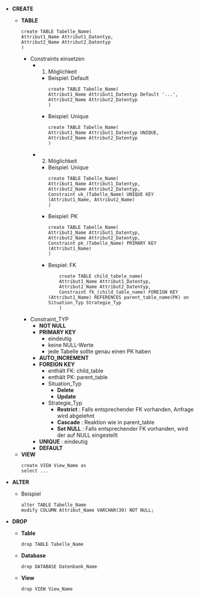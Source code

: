 - **CREATE** 
	- **TABLE** 
		```mysql
		create TABLE Tabelle_Name(
		Attribut1_Name Attribut1_Datentyp,
		Attribut2_Name Attribut2_Datentyp
		)
		```
		- Constraints einsetzen 
			- 1. Möglichkeit 
				- Beispiel: Default
					```mysql
					create TABLE Tabelle_Name(
					Attribut1_Name Attribut1_Datentyp Default '...',
					Attribut2_Name Attribut2_Datentyp
					)
					```
				- Beispiel: Unique
					```mysql
					create TABLE Tabelle_Name(
					Attribut1_Name Attribut1_Datentyp UNIQUE,
					Attribut2_Name Attribut2_Datentyp
					)
					```
			- 2. Möglichkeit
				- Beispiel: Unique
					```mysql
					create TABLE Tabelle_Name(
					Attribut1_Name Attribut1_Datentyp,
					Attribut2_Name Attribut2_Datentyp,
					Constraint uk_(Tabelle_Name) UNIQUE KEY (Attribut1_Name, Attribut2_Name)
					)
					```
				- Beispiel: PK
					```mysql
					create TABLE Tabelle_Name(
					Attribut1_Name Attribut1_Datentyp,
					Attribut2_Name Attribut2_Datentyp,
					Constraint pk_(Tabelle_Name) PRIMARY KEY (Attribut1_Name)
					)
					```
				- Bespiel: FK
					```mysql
						create TABLE child_tabele_name(
						Attribut1_Name Attribut1_Datentyp,
						Attribut2_Name Attribut2_Datentyp,
						Constraint fk_(child_table_name) FOREIGN KEY (Attribut1_Name) REFERENCES parent_table_name(PK) on Situation_Typ Strategie_Typ
						)
					```
		- Constraint_TYP
			- **NOT NULL** 
			- **PRIMARY KEY** 
				- eindeutig 
				- keine NULL-Werte
				- jede Tabelle sollte genau einen PK haben 
			- **AUTO_INCREMENT** 
			- **FOREIGN KEY** 
				- enthält FK: child_table
				- enthält PK: parent_table
				- Situation_Typ
					- **Delete** 
					- **Update** 
				- Strategie_Typ
					- **Restrict** : Falls entsprechender FK vorhanden, Anfrage wird abgelehnt 
					- **Cascade** : Reaktion wie in parent_table
					- **Set NULL** : Falls entsprechender FK vorhanden, wird der auf NULL eingestellt
			- **UNIQUE** : eindeutig 
			- **DEFAULT**
	- **VIEW** 
		```mysql
		create VIEW View_Name as
		select ...
		```

- **ALTER** 
	- Beispiel
		```mysql
		alter TABLE Tabelle_Name
		modify COLUMN Attribut_Name VARCHAR(30) NOT NULL;
		```

- **DROP** 
	- **Table** 
		```mysql
		drop TABLE Tabelle_Name
		```
	- **Database** 
		```mysql
		drop DATABASE Datenbank_Name
		```
	- **View** 
		```mysql
		drop VIEW View_Name
		```